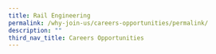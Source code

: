 ```yaml
---
title: Rail Engineering
permalink: /why-join-us/careers-opportunities/permalink/
description: ""
third_nav_title: Careers Opportunities
---
```


